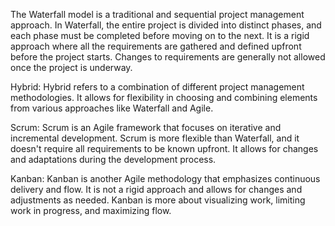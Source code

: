 The Waterfall model is a traditional and sequential project management approach. In Waterfall, the entire project is divided into distinct phases, and each phase must be completed before moving on to the next. 
It is a rigid approach where all the requirements are gathered and defined upfront before the project starts. Changes to requirements are generally not allowed once the project is underway.

Hybrid: Hybrid refers to a combination of different project management methodologies. It allows for flexibility in choosing and combining elements from various approaches like Waterfall and Agile.

Scrum: Scrum is an Agile framework that focuses on iterative and incremental development. Scrum is more flexible than Waterfall, and it doesn't require all requirements to be known upfront. It allows for changes and adaptations during the development process.

Kanban: Kanban is another Agile methodology that emphasizes continuous delivery and flow. It is not a rigid approach and allows for changes and adjustments as needed. Kanban is more about visualizing work, limiting work in progress, and maximizing flow.
